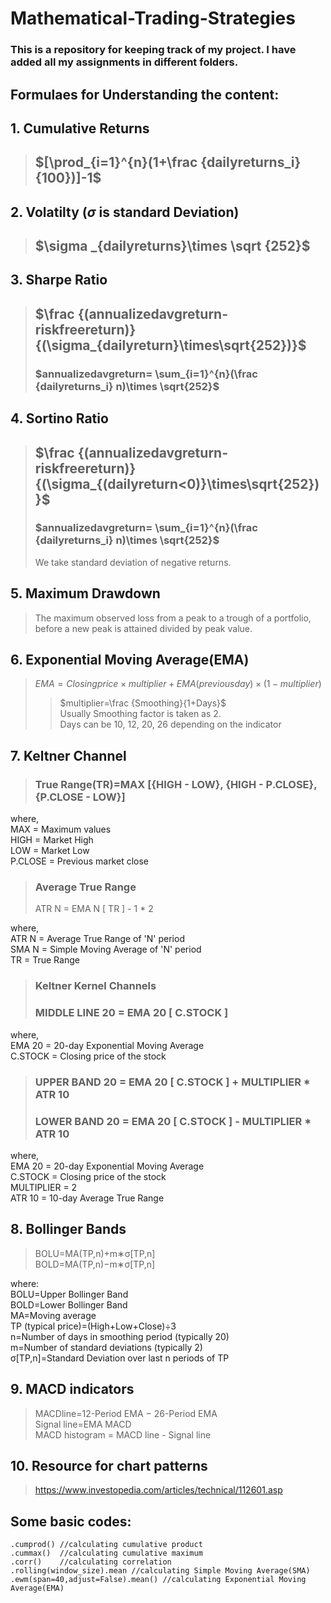 # Mathematical-Trading-Strategies
### This is a repository for keeping track of my project. I have added all my assignments in different folders.
## Formulaes for Understanding the content:
## 1. Cumulative Returns
> ## $[\prod_{i=1}^{n}(1+\frac {dailyreturns_i}{100})]-1$
>
## 2. Volatilty ($\sigma$ is standard Deviation)
> ## $\sigma _{dailyreturns}\times \sqrt {252}$
>
## 3. Sharpe Ratio
>## $\frac {(annualizedavgreturn-riskfreereturn)}{(\sigma_{dailyreturn}\times\sqrt{252})}$
> ### $annualizedavgreturn= \sum_{i=1}^{n}(\frac {dailyreturns_i} n)\times \sqrt{252}$
## 4. Sortino Ratio
>## $\frac {(annualizedavgreturn-riskfreereturn)}{(\sigma_{(dailyreturn<0)}\times\sqrt{252})}$
> ### $annualizedavgreturn= \sum_{i=1}^{n}(\frac {dailyreturns_i} n)\times \sqrt{252}$
>We take standard deviation of negative returns.
## 5. Maximum Drawdown
> The maximum observed loss from a peak to a trough of a portfolio, before a new peak is attained divided by peak value.
>
## 6. Exponential Moving Average(EMA)
>$EMA = Closing price\times multiplier + EMA (previous day)\times(1-multiplier)$  
>>$multiplier=\frac {Smoothing}{1+Days}$  
>>Usually Smoothing factor is taken as 2.  
>>Days can be 10, 12, 20, 26 depending on the indicator
## 7. Keltner Channel
> ### True Range(TR)=MAX [{HIGH - LOW}, {HIGH - P.CLOSE}, {P.CLOSE - LOW}]  
where,  
MAX = Maximum values  
HIGH = Market High  
LOW = Market Low  
P.CLOSE = Previous market close
> ### Average True Range
>ATR N = EMA N [ TR ] - 1 * 2  

where,  
ATR N = Average True Range of 'N' period  
SMA N = Simple Moving Average of 'N' period  
TR = True Range
> ### Keltner Kernel Channels
>### MIDDLE LINE 20 = EMA 20 [ C.STOCK ]  
where,  
EMA 20 = 20-day Exponential Moving Average   
C.STOCK = Closing price of the stock  
>### UPPER BAND 20 = EMA 20 [ C.STOCK ] + MULTIPLIER * ATR 10  
>### LOWER BAND 20 = EMA 20 [ C.STOCK ] - MULTIPLIER * ATR 10  
where,  
EMA 20 = 20-day Exponential Moving Average   
C.STOCK = Closing price of the stock  
MULTIPLIER = 2  
ATR 10 = 10-day Average True Range  
## 8. Bollinger Bands
>BOLU=MA(TP,n)+m∗σ[TP,n]  
>BOLD=MA(TP,n)−m∗σ[TP,n]  

where:  
BOLU=Upper Bollinger Band  
BOLD=Lower Bollinger Band  
MA=Moving average  
TP (typical price)=(High+Low+Close)÷3  
n=Number of days in smoothing period (typically 20)  
m=Number of standard deviations (typically 2)  
σ[TP,n]=Standard Deviation over last n periods of TP  
## 9. MACD indicators
>MACDline=12-Period EMA − 26-Period EMA  
>Signal line=EMA MACD  
>MACD histogram = MACD line - Signal line

## 10. Resource for chart patterns
>https://www.investopedia.com/articles/technical/112601.asp

## Some basic codes:
    .cumprod() //calculating cumulative product
    .cummax()  //calculating cumulative maximum
    .corr()    //calculating correlation
    .rolling(window_size).mean //calculating Simple Moving Average(SMA)
    .ewm(span=40,adjust=False).mean() //calculating Exponential Moving Average(EMA)



​
